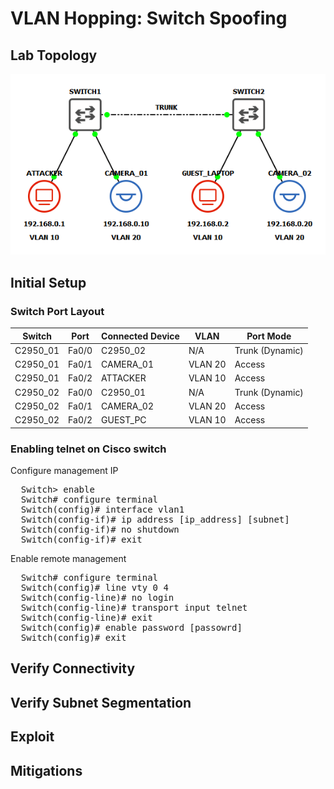 # VLAN Hopping: Switch Spoofing

## Lab Topology
![](assets/lab-topo.png)

## Initial Setup
### Switch Port Layout
| Switch   | Port  | Connected Device | VLAN    | Port Mode       |
|----------|-------|------------------|---------|-----------------|
| C2950_01 | Fa0/0 | C2950_02         | N/A     | Trunk (Dynamic) |
| C2950_01 | Fa0/1 | CAMERA_01        | VLAN 20 | Access          |
| C2950_01 | Fa0/2 | ATTACKER         | VLAN 10 | Access          |
| C2950_02 | Fa0/0 | C2950_01         | N/A     | Trunk (Dynamic) |
| C2950_02 | Fa0/1 | CAMERA_02        | VLAN 20 | Access          |
| C2950_02 | Fa0/2 | GUEST_PC         | VLAN 10 | Access          |

### Enabling telnet on Cisco switch
Configure management IP
<pre>
  Switch> enable
  Switch# configure terminal
  Switch(config)# interface vlan1
  Switch(config-if)# ip address [ip_address] [subnet]
  Switch(config-if)# no shutdown
  Switch(config-if)# exit
</pre>

Enable remote management
<pre>
  Switch# configure terminal
  Switch(config)# line vty 0 4
  Switch(config-line)# no login
  Switch(config-line)# transport input telnet
  Switch(config-line)# exit
  Switch(config)# enable password [passowrd]
  Switch(config)# exit
</pre>

## Verify Connectivity

## Verify Subnet Segmentation

## Exploit

## Mitigations
